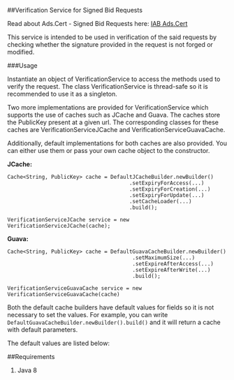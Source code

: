 ##Verification Service for Signed Bid Requests

Read about Ads.Cert - Signed Bid Requests here: [IAB Ads.Cert](https://github.com/InteractiveAdvertisingBureau/openrtb/blob/master/ads.cert:%20Signed%20Bid%20Requests%201.0%20BETA.md)

This service is intended to be used in verification of the said requests by checking whether the signature provided in the request is not forged or modified.

###Usage

Instantiate an object of VerificationService to access the methods used to verify the request. The class VerificationService is thread-safe so it is recommended to use it as a singleton. 

Two more implementations are provided for VerificationService which supports the use of caches such as JCache and Guava. The caches store the PublicKey present at a given url. The corresponding classes for these caches are VerificationServiceJCache and VerificationServiceGuavaCache. 

Additionally, default implementations for both caches are also provided. You can either use them or pass your own cache object to the constructor.

**JCache:**

```
Cache<String, PublicKey> cache = DefaultJCacheBuilder.newBuilder()
                                       .setExpiryForAccess(...)
                                       .setExpiryForCreation(...)
                                       .setExpiryForUpdate(...)
                                       .setCacheLoader(...)
                                       .build();
                                       
VerificationServiceJCache service = new VerificationServiceJCache(cache);
```

**Guava:**

```
Cache<String, PublicKey> cache = DefaultGuavaCacheBuilder.newBuilder()
                                        .setMaximumSize(...)
                                        .setExpireAfterAccess(...)
                                        .setExpireAfterWrite(...)
                                        .build();

VerificationServiceGuavaCache service = new VerificationServiceGuavaCache(cache)
```

Both the default cache builders have default values for fields so it is not necessary to set the values. For example, you can write ``DefaultGuavaCacheBuilder.newBuilder().build()`` and it will return a cache with default parameters.

The default values are listed below:


##Requirements
1. Java 8


